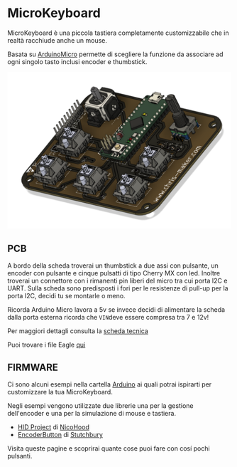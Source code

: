 # MicroKeyboard

MicroKeyboard è una piccola tastiera completamente customizzabile che in realtà racchiude anche un mouse.

Basata su [ArduinoMicro](https://store.arduino.cc/products/arduino-micro) permette di scegliere la funzione da associare ad ogni singolo tasto inclusi encoder e thumbstick.


![MicroKeyboard](https://github.com/ChristianIannella/MicroKeyboard/blob/main/media/Screenshot%202023-01-04%20alle%2020.52.09.png)



## PCB
  

A bordo della scheda troverai un thumbstick a due assi con pulsante, un encoder con pulsante e cinque pulsatti di tipo Cherry MX con led. Inoltre troverai un connettore con i rimanenti pin liberi del micro tra cui porta I2C e UART.
Sulla scheda sono predisposti i fori per le resistenze di pull-up per la porta I2C, decidi tu se montarle o meno.
 
Ricorda Arduino Micro lavora a 5v se invece decidi di alimentare la scheda dalla porta esterna ricorda che `VIN`deve essere compresa tra 7 e 12v!
  
Per maggiori dettagli consulta la [scheda tecnica](https://store.arduino.cc/products/arduino-micro)

Puoi trovare i file Eagle [qui](https://github.com/ChristianIannella/MicroKeyboard/tree/main/MicroKeyboard)  
  


  
## FIRMWARE  
  
Ci sono alcuni esempi nella cartella [Arduino](https://github.com/ChristianIannella/MicroKeyboard/tree/main/Arduino) ai quali potrai ispirarti per customizzare la tua MicroKeyboard.  
  
  
Negli esempi vengono utilizzate due librerie una per la gestione dell'encoder e una per la simulazione di mouse e tastiera.
  
  - [HID Project](https://github.com/NicoHood/HID) di [NicoHood](https://github.com/NicoHood)
  - [EncoderButton](https://github.com/Stutchbury/EncoderButton) di [Stutchbury](https://github.com/Stutchbury)
  
Visita queste pagine e scoprirai quante cose puoi fare con cosí pochi pulsanti.
